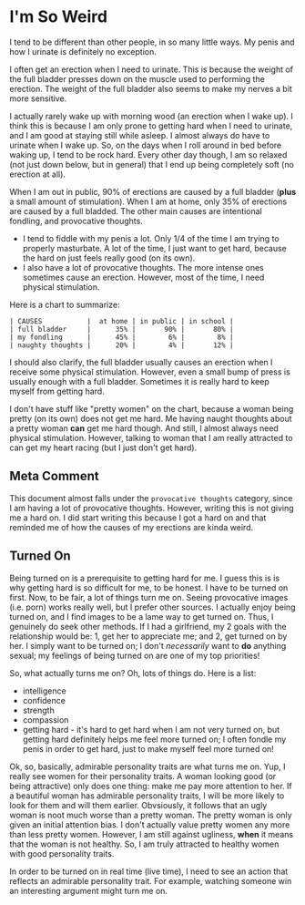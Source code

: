 
# I'm So Weird
I tend to be different than other people, in so many little ways. My penis and how I urinate is definitely no exception.

I often get an erection when I need to urinate. This is because the weight of the full bladder presses down on the muscle used to performing the erection. The weight of the full bladder also seems to make my nerves a bit more sensitive.

I actually rarely wake up with morning wood (an erection when I wake up). I think this is because I am only prone to getting hard when I need to urinate, and I am good at staying still while asleep. I almost always do have to urinate when I wake up. So, on the days when I roll around in bed before waking up, I tend to be rock hard. Every other day though, I am so relaxed (not just down below, but in general) that I end up being completely soft (no erection at all).

When I am out in public, 90% of erections are caused by a full bladder (**plus** a small amount of stimulation). When I am at home, only 35% of erections are caused by a full bladded. The other main causes are intentional fondling, and provocative thoughts.
* I tend to fiddle with my penis a lot. Only 1/4 of the time I am trying to properly masturbate. A lot of the time, I just want to get hard, because the hard on just feels really good (on its own).
* I also have a lot of provocative thoughts. The more intense ones sometimes cause an erection. However, most of the time, I need physical stimulation.

Here is a chart to summarize:
```
| CAUSES           |  at home | in public | in school |
| full bladder     |      35% |       90% |       80% |
| my fondling      |      45% |        6% |        8% |
| naughty thoughts |      20% |        4% |       12% |
```

I should also clarify, the full bladder usually causes an erection when I receive some physical stimulation. However, even a small bump of press is usually enough with a full bladder. Sometimes it is really hard to keep myself from getting hard.

I don't have stuff like "pretty women" on the chart, because a woman being pretty (on its own) does not get me hard. Me having naught thoughts about a pretty woman **can** get me hard though. And still, I almost always need physical stimulation. However, talking to woman that I am really attracted to can get my heart racing (but I just don't get hard).

## Meta Comment
This document almost falls under the `provocative thoughts` category, since I am having a lot of provocative thoughts. However, writing this is not giving me a hard on. I did start writing this because I got a hard on and that reminded me of how the causes of my erections are kinda weird.

## Turned On
Being turned on is a prerequisite to getting hard for me. I guess this is is why getting hard is so difficult for me, to be honest. I have to be turned on first. Now, to be fair, a lot of things turn me on. Seeing provocative images (i.e. porn) works really well, but I prefer other sources. I actually enjoy being turned on, and I find images to be a lame way to get turned on. Thus, I genuinely do seek other methods. If I had a girlfriend, my 2 goals with the relationship would be: 1, get her to appreciate me; and 2, get turned on by her. I simply want to be turned on; I don't *necessarily* want to **do** anything sexual; my feelings of being turned on are one of my top priorities!

So, what actually turns me on? Oh, lots of things do. Here is a list:
* intelligence
* confidence
* strength
* compassion
* getting hard - it's hard to get hard when I am not very turned on, but getting hard definitely helps me feel more turned on; I often fondle my penis in order to get hard, just to make myself feel more turned on!

Ok, so, basically, admirable personality traits are what turns me on. Yup, I really see women for their personality traits. A woman looking good (or being attractive) only does one thing: make me pay more attention to her. If a beautiful woman has admirable personality traits, I will be more likely to look for them and will them earlier. Obvsiously, it follows that an ugly woman is noot much worse than a pretty woman. The pretty woman is only given an initial attention bias. I don't actually value pretty women any more than less pretty women. However, I am still against ugliness, **when** it means that the woman is not healthy. So, I am truly attracted to healthy women with good personality traits.

In order to be turned on in real time (live time), I need to see an action that reflects an admirable personality trait. For example, watching someone win an interesting argument might turn me on.



